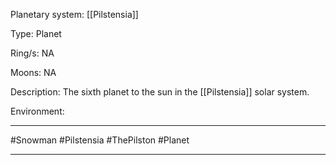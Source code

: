 Planetary system:
	[[Pilstensia]]

Type:
	Planet

Ring/s:
	NA

Moons:
	NA

Description:
	The sixth planet to the sun in the [[Pilstensia]] solar system.

Environment:


---
#Snowman #Pilstensia #ThePilston #Planet 

---